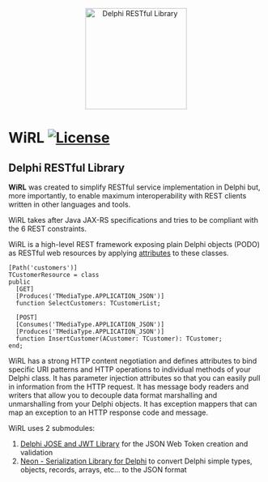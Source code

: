 <p align="center">
  <a href="http://wirl.delphiblocks.com/">
    <img src="http://wirl.delphiblocks.com/assets/images/wirl-300.png" alt="Delphi RESTful Library" width="200" />
  </a>
</p>


# WiRL [![License](https://img.shields.io/badge/License-Apache%202.0-yellowgreen.svg)](https://opensource.org/licenses/Apache-2.0)

## Delphi RESTful Library

**WiRL** was created to simplify RESTful service implementation in Delphi but, more importantly, to enable maximum interoperability with REST clients written in other languages and tools.

WiRL takes after Java JAX-RS specifications and tries to be compliant with the 6 REST constraints.

WiRL is a high-level REST framework exposing plain Delphi objects (PODO) as RESTful web resources by applying [attributes](http://docwiki.embarcadero.com/RADStudio/Seattle/en/Overview_of_Attributes) to these classes.

```Delphi
[Path('customers')]
TCustomerResource = class
public
  [GET]
  [Produces('TMediaType.APPLICATION_JSON')]
  function SelectCustomers: TCustomerList;

  [POST]
  [Consumes('TMediaType.APPLICATION_JSON')]
  [Produces('TMediaType.APPLICATION_JSON')]
  function InsertCustomer(ACustomer: TCustomer): TCustomer;
end;
```
WiRL has a strong HTTP content negotiation and  defines attributes to bind specific URI patterns and HTTP operations to individual methods of your Delphi class. It has parameter injection attributes so that you can easily pull in information from the HTTP request. It has message body readers and writers that allow you to decouple data format marshalling and unmarshalling from your Delphi objects. It has exception mappers that can map an exception to an HTTP response code and message.

WiRL uses 2 submodules:
1. [Delphi JOSE and JWT Library](https://github.com/paolo-rossi/delphi-jose-jwt) for the JSON Web Token creation and validation
2. [Neon - Serialization Library for Delphi](https://github.com/paolo-rossi/delphi-neon) to convert Delphi simple types, objects, records, arrays, etc... to the JSON format